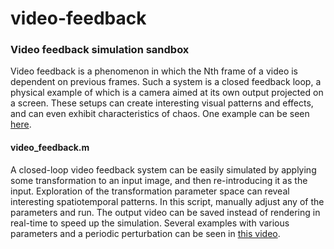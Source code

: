 # video-feedback
### Video feedback simulation sandbox
Video feedback is a phenomenon in which the Nth frame of a video is dependent on previous frames.  Such a system is a closed feedback loop, a physical example of which is a camera aimed at its own output projected on a screen.  These setups can create interesting visual patterns and effects, and can even exhibit characteristics of chaos.  One example can be seen [here](https://www.youtube.com/watch?v=B4Kn3djJMCE).  
#### video_feedback.m
A closed-loop video feedback system can be easily simulated by applying some transformation to an input image, and then re-introducing it as the input.  Exploration of the transformation parameter space can reveal interesting spatiotemporal patterns.  In this script, manually adjust any of the parameters and run.  The output video can be saved instead of rendering in real-time to speed up the simulation.  Several examples with various parameters and a periodic perturbation can be seen in [this video](https://www.youtube.com/watch?v=q7OoUg5FhjM).

